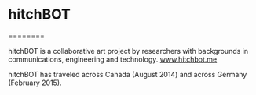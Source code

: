 # hitchBOT #
========

hitchBOT is a collaborative art project by researchers with backgrounds in communications, engineering and technology. www.hitchbot.me


hitchBOT has traveled across Canada (August 2014) and across Germany (February 2015).
